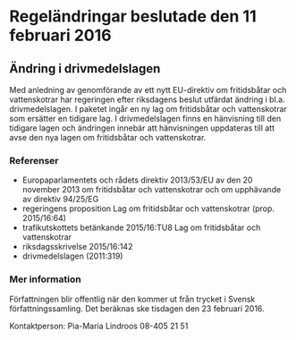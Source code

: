 # Regeländringar beslutade den 11 februari 2016

## Ändring i drivmedelslagen

Med anledning av genomförande av ett nytt EU-direktiv om fritidsbåtar och vattenskotrar har regeringen efter riksdagens beslut utfärdat ändring i bl.a. drivmedelslagen. I paketet ingår en ny lag om fritidsbåtar och vattenskotrar som ersätter en tidigare lag. I drivmedelslagen finns en hänvisning till den tidigare lagen och ändringen innebär att hänvisningen uppdateras till att avse den nya lagen om fritidsbåtar och vattenskotrar.

### Referenser

* Europaparlamentets och rådets direktiv 2013/53/EU av den 20 november 2013 om fritidsbåtar och vattenskotrar och om upphävande av direktiv 94/25/EG
* regeringens proposition Lag om fritidsbåtar och vattenskotrar (prop. 2015/16:64)
* trafikutskottets betänkande 2015/16:TU8 Lag om fritidsbåtar och vattenskotrar
* riksdagsskrivelse 2015/16:142
* drivmedelslagen (2011:319)

### Mer information

Författningen blir offentlig när den kommer ut från trycket i Svensk författningssamling. Det beräknas ske tisdagen den 23 februari 2016.

Kontaktperson:
Pia-Maria Lindroos 08-405 21 51
